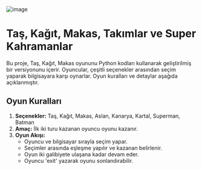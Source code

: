 ![image](https://github.com/user-attachments/assets/5c6a058e-b34e-4446-a63f-ff00872b0160)




# Taş, Kağıt, Makas, Takımlar ve Super Kahramanlar 

Bu proje, Taş, Kağıt, Makas oyununu Python kodları kullanarak geliştirilmiş bir versiyonunu içerir. Oyuncular, çeşitli seçenekler arasından seçim yaparak bilgisayara karşı oynarlar.
Oyun kuralları ve detaylar aşağıda açıklanmıştır.

## Oyun Kuralları ##

1. **Seçenekler:** Taş, Kağıt, Makas, Aslan, Kanarya, Kartal, Superman, Batman
2. **Amaç:** İlk iki turu kazanan oyuncu oyunu kazanır.
3. **Oyun Akışı:**
   - Oyuncu ve bilgisayar sırayla seçim yapar.
   - Seçimler arasında eşleşme yapılır ve kazanan belirlenir.
   - Oyun iki galibiyete ulaşana kadar devam eder.
   - Oyuncu 'exit' yazarak oyunu sonlandırabilir.
